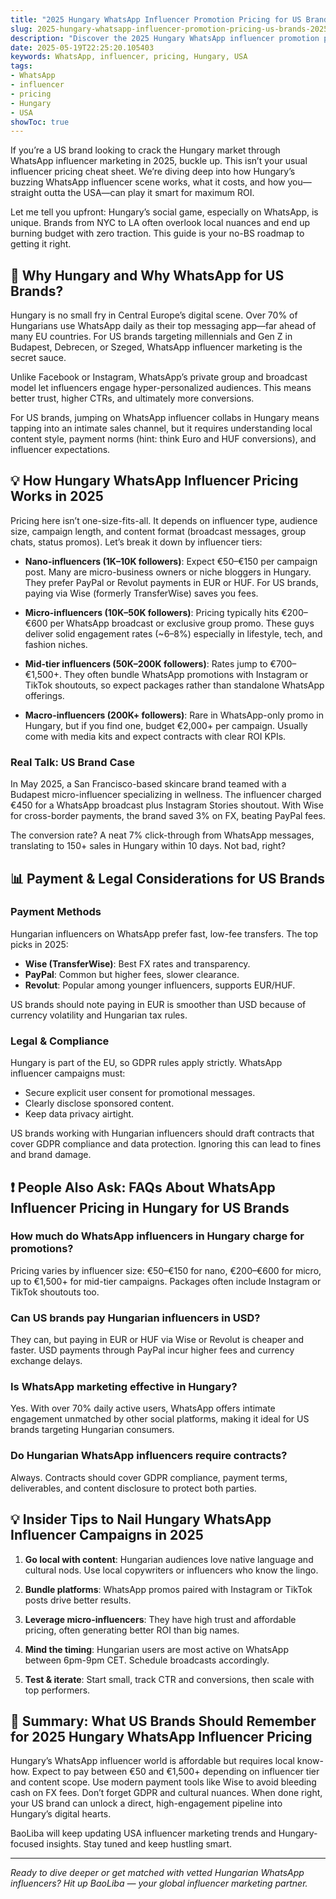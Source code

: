 ```yaml
---
title: "2025 Hungary WhatsApp Influencer Promotion Pricing for US Brands: What You Need to Know"
slug: 2025-hungary-whatsapp-influencer-promotion-pricing-us-brands-2025-05-19
description: "Discover the 2025 Hungary WhatsApp influencer promotion pricing landscape tailored for US brands. Practical insights on costs, payment methods, and collaboration tips to boost your global marketing game."
date: 2025-05-19T22:25:20.105403
keywords: WhatsApp, influencer, pricing, Hungary, USA
tags:
- WhatsApp
- influencer
- pricing
- Hungary
- USA
showToc: true
---
```


If you’re a US brand looking to crack the Hungary market through WhatsApp influencer marketing in 2025, buckle up. This isn’t your usual influencer pricing cheat sheet. We’re diving deep into how Hungary’s buzzing WhatsApp influencer scene works, what it costs, and how you—straight outta the USA—can play it smart for maximum ROI.

Let me tell you upfront: Hungary’s social game, especially on WhatsApp, is unique. Brands from NYC to LA often overlook local nuances and end up burning budget with zero traction. This guide is your no-BS roadmap to getting it right.

## 📢 Why Hungary and Why WhatsApp for US Brands?

Hungary is no small fry in Central Europe’s digital scene. Over 70% of Hungarians use WhatsApp daily as their top messaging app—far ahead of many EU countries. For US brands targeting millennials and Gen Z in Budapest, Debrecen, or Szeged, WhatsApp influencer marketing is the secret sauce.

Unlike Facebook or Instagram, WhatsApp’s private group and broadcast model let influencers engage hyper-personalized audiences. This means better trust, higher CTRs, and ultimately more conversions.

For US brands, jumping on WhatsApp influencer collabs in Hungary means tapping into an intimate sales channel, but it requires understanding local content style, payment norms (hint: think Euro and HUF conversions), and influencer expectations.

## 💡 How Hungary WhatsApp Influencer Pricing Works in 2025

Pricing here isn’t one-size-fits-all. It depends on influencer type, audience size, campaign length, and content format (broadcast messages, group chats, status promos). Let’s break it down by influencer tiers:

- **Nano-influencers (1K–10K followers)**: Expect €50–€150 per campaign post. Many are micro-business owners or niche bloggers in Hungary. They prefer PayPal or Revolut payments in EUR or HUF. For US brands, paying via Wise (formerly TransferWise) saves you fees.

- **Micro-influencers (10K–50K followers)**: Pricing typically hits €200–€600 per WhatsApp broadcast or exclusive group promo. These guys deliver solid engagement rates (~6–8%) especially in lifestyle, tech, and fashion niches.

- **Mid-tier influencers (50K–200K followers)**: Rates jump to €700–€1,500+. They often bundle WhatsApp promotions with Instagram or TikTok shoutouts, so expect packages rather than standalone WhatsApp offerings.

- **Macro-influencers (200K+ followers)**: Rare in WhatsApp-only promo in Hungary, but if you find one, budget €2,000+ per campaign. Usually come with media kits and expect contracts with clear ROI KPIs.

### Real Talk: US Brand Case

In May 2025, a San Francisco-based skincare brand teamed with a Budapest micro-influencer specializing in wellness. The influencer charged €450 for a WhatsApp broadcast plus Instagram Stories shoutout. With Wise for cross-border payments, the brand saved 3% on FX, beating PayPal fees.

The conversion rate? A neat 7% click-through from WhatsApp messages, translating to 150+ sales in Hungary within 10 days. Not bad, right?

## 📊 Payment & Legal Considerations for US Brands

### Payment Methods

Hungarian influencers on WhatsApp prefer fast, low-fee transfers. The top picks in 2025:

- **Wise (TransferWise)**: Best FX rates and transparency.
- **PayPal**: Common but higher fees, slower clearance.
- **Revolut**: Popular among younger influencers, supports EUR/HUF.

US brands should note paying in EUR is smoother than USD because of currency volatility and Hungarian tax rules.

### Legal & Compliance

Hungary is part of the EU, so GDPR rules apply strictly. WhatsApp influencer campaigns must:

- Secure explicit user consent for promotional messages.
- Clearly disclose sponsored content.
- Keep data privacy airtight.

US brands working with Hungarian influencers should draft contracts that cover GDPR compliance and data protection. Ignoring this can lead to fines and brand damage.

## ❗ People Also Ask: FAQs About WhatsApp Influencer Pricing in Hungary for US Brands

### How much do WhatsApp influencers in Hungary charge for promotions?

Pricing varies by influencer size: €50–€150 for nano, €200–€600 for micro, up to €1,500+ for mid-tier campaigns. Packages often include Instagram or TikTok shoutouts too.

### Can US brands pay Hungarian influencers in USD?

They can, but paying in EUR or HUF via Wise or Revolut is cheaper and faster. USD payments through PayPal incur higher fees and currency exchange delays.

### Is WhatsApp marketing effective in Hungary?

Yes. With over 70% daily active users, WhatsApp offers intimate engagement unmatched by other social platforms, making it ideal for US brands targeting Hungarian consumers.

### Do Hungarian WhatsApp influencers require contracts?

Always. Contracts should cover GDPR compliance, payment terms, deliverables, and content disclosure to protect both parties.

## 💡 Insider Tips to Nail Hungary WhatsApp Influencer Campaigns in 2025

1. **Go local with content**: Hungarian audiences love native language and cultural nods. Use local copywriters or influencers who know the lingo.

2. **Bundle platforms**: WhatsApp promos paired with Instagram or TikTok posts drive better results.

3. **Leverage micro-influencers**: They have high trust and affordable pricing, often generating better ROI than big names.

4. **Mind the timing**: Hungarian users are most active on WhatsApp between 6pm-9pm CET. Schedule broadcasts accordingly.

5. **Test & iterate**: Start small, track CTR and conversions, then scale with top performers.

## 📢 Summary: What US Brands Should Remember for 2025 Hungary WhatsApp Influencer Pricing

Hungary’s WhatsApp influencer world is affordable but requires local know-how. Expect to pay between €50 and €1,500+ depending on influencer tier and content scope. Use modern payment tools like Wise to avoid bleeding cash on FX fees. Don’t forget GDPR and cultural nuances. When done right, your US brand can unlock a direct, high-engagement pipeline into Hungary’s digital hearts.

BaoLiba will keep updating USA influencer marketing trends and Hungary-focused insights. Stay tuned and keep hustling smart.

---

*Ready to dive deeper or get matched with vetted Hungarian WhatsApp influencers? Hit up BaoLiba — your global influencer marketing partner.*